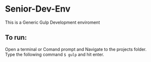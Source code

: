 # Senior-Dev-Env
This is a Generic Gulp Development enviroment 
## To run:
Open a terminal or Comand prompt and Navigate to the projects folder. Type the following command `$ gulp` and hit enter.
